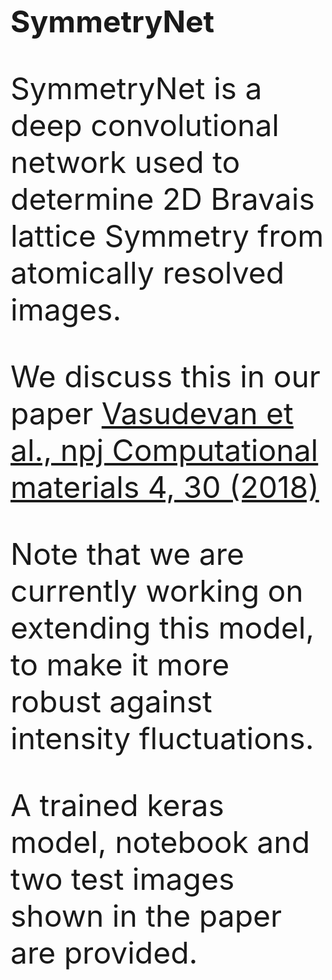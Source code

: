 <font size = 15> <b> SymmetryNet </b>

SymmetryNet is a deep convolutional network used to determine 2D Bravais lattice Symmetry from atomically resolved images. 

We discuss this in our paper <a href = "https://www.nature.com/articles/s41524-018-0086-7#Sec11"> Vasudevan et al., npj Computational materials 4, 30 (2018)</a>

Note that we are currently working on extending this model, to make it more robust against intensity fluctuations.

A trained keras model, notebook and two test images shown in the paper are provided.
